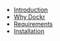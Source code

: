 - [Introduction](./introduction.md)
- [Why Dockr](/dockr.md)
- [Requirements](/requirements.md)
- [Installation](/installation.md)



[comment]: <> (- Getting Started)

[comment]: <> (    - [Release Notes]&#40;/docs/{{version}}/releases&#41;)